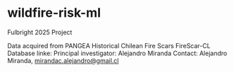 # wildfire-risk-ml
 Fulbright 2025 Project

Data acquired from PANGEA Historical Chilean Fire Scars FireScar-CL Database
linke:
Principal investigator: Alejandro Miranda
Contact: Alejandro Miranda, mirandac.alejandro@gmail.cl
